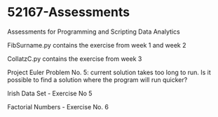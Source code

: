 
# 52167-Assessments
Assessments for Programming and Scripting Data Analytics

FibSurname.py contains the exercise from week 1 and week 2

CollatzC.py contains the exercise from week 3

Project Euler Problem No. 5: current solution takes too long to run.  Is it possible to find a solution where the program will run quicker?

Irish Data Set - Exercise No 5

Factorial Numbers - Exercise No. 6
